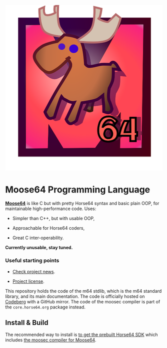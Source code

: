 
![Moose64 Title Logo](/logo/logo.png)


Moose64 Programming Language
============================

[**Moose64**](https://m64.horse64.org) is like C but with pretty
Horse64 syntax and basic plain OOP, for maintainable
high-performance code. Uses:

- Simpler than C++, but with usable OOP,

- Approachable for Horse64 coders,

- Great C inter-operability.

**Currently unusable, stay tuned.**


### Useful starting points

- [Check project news](https://horse64.org/#news).

- [Project license](LICENSE.md).

This repository holds the code of the m64 stdlib, which is the m64 standard
library, and its main documentation. The code is officially hosted on
[Codeberg](https://codeberg.org/Horse64/m64.horse64.org) with a GitHub
mirror. The code of the moosec compiler is part of the `core.horse64.org`
package instead.


Install & Build
---------------

The recommended way to install is [to get the prebuilt Horse64 SDK](
https://horse64.org/get) which includes [the moosec compiler for Moose64](
/docs/Compilation.md).

